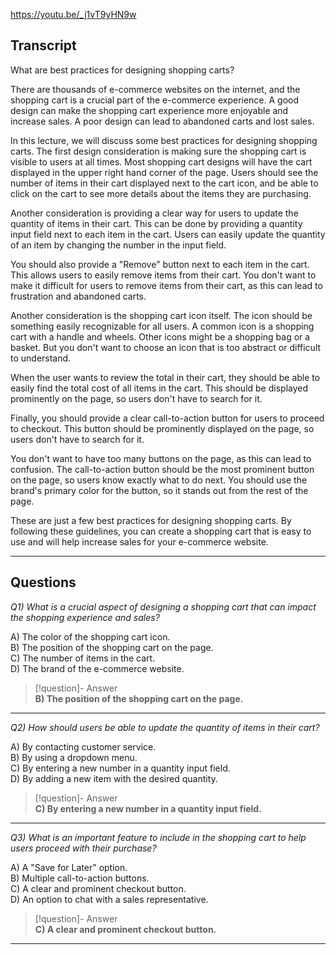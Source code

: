 https://youtu.be/_j1vT9yHN9w

## Transcript
What are best practices for designing shopping carts?

There are thousands of e-commerce websites on the internet, and the shopping cart is a crucial part of the e-commerce experience. A good design can make the shopping cart experience more enjoyable and increase sales. A poor design can lead to abandoned carts and lost sales.

In this lecture, we will discuss some best practices for designing shopping carts. The first design consideration is making sure the shopping cart is visible to users at all times. Most shopping cart designs will have the cart displayed in the upper right hand corner of the page. Users should see the number of items in their cart displayed next to the cart icon, and be able to click on the cart to see more details about the items they are purchasing.

Another consideration is providing a clear way for users to update the quantity of items in their cart. This can be done by providing a quantity input field next to each item in the cart. Users can easily update the quantity of an item by changing the number in the input field.

You should also provide a "Remove" button next to each item in the cart. This allows users to easily remove items from their cart. You don't want to make it difficult for users to remove items from their cart, as this can lead to frustration and abandoned carts.

Another consideration is the shopping cart icon itself. The icon should be something easily recognizable for all users. A common icon is a shopping cart with a handle and wheels. Other icons might be a shopping bag or a basket. But you don't want to choose an icon that is too abstract or difficult to understand.

When the user wants to review the total in their cart, they should be able to easily find the total cost of all items in the cart. This should be displayed prominently on the page, so users don't have to search for it.

Finally, you should provide a clear call-to-action button for users to proceed to checkout. This button should be prominently displayed on the page, so users don't have to search for it.

You don't want to have too many buttons on the page, as this can lead to confusion. The call-to-action button should be the most prominent button on the page, so users know exactly what to do next. You should use the brand's primary color for the button, so it stands out from the rest of the page.

These are just a few best practices for designing shopping carts. By following these guidelines, you can create a shopping cart that is easy to use and will help increase sales for your e-commerce website.

---
## Questions
*Q1) What is a crucial aspect of designing a shopping cart that can impact the shopping experience and sales?*

A) The color of the shopping cart icon.  
B) The position of the shopping cart on the page.  
C) The number of items in the cart.  
D) The brand of the e-commerce website.  

> [!question]- Answer  
> **B) The position of the shopping cart on the page.**  

---

*Q2) How should users be able to update the quantity of items in their cart?*

A) By contacting customer service.  
B) By using a dropdown menu.  
C) By entering a new number in a quantity input field.  
D) By adding a new item with the desired quantity.  

> [!question]- Answer  
> **C) By entering a new number in a quantity input field.**  

---

*Q3) What is an important feature to include in the shopping cart to help users proceed with their purchase?*

A) A "Save for Later" option.  
B) Multiple call-to-action buttons.  
C) A clear and prominent checkout button.  
D) An option to chat with a sales representative.  

> [!question]- Answer  
> **C) A clear and prominent checkout button.**  

---